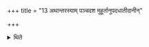 +++
title = "13 अथान्तरस्याम् पञ्चदश मुहूर्तानुपदधातीदानीन्"

+++

<details><summary>थिते</summary>

अथान्तरस्यां पञ्चदश मुहूर्तानुपदधातीदानीं तदानीमिति १३
</details>
